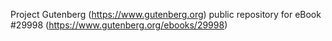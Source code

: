 Project Gutenberg (https://www.gutenberg.org) public repository for eBook #29998 (https://www.gutenberg.org/ebooks/29998)
